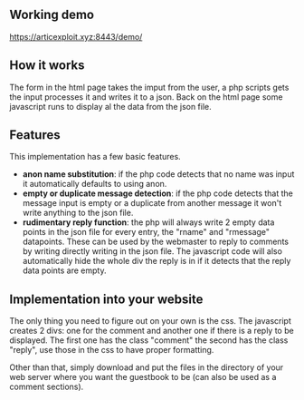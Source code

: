 ## Working demo
https://articexploit.xyz:8443/demo/

## How it works
The form in the html page takes the imput from the user, a php scripts gets the input processes it and writes it to a json. Back on the html page some javascript runs to display al the data from the json file.

## Features
This implementation has a few basic features.

- **anon name substitution**: if the php code detects that no name was input it automatically defaults to using anon.
- **empty or duplicate message detection**: if the php code detects that the message input is empty or a duplicate from another message it won't write anything to the json file.
- **rudimentary reply function**: the php will always write 2 empty data points in the json file for every entry, the "rname" and "rmessage" datapoints. These can be used by the webmaster to reply to comments by writing directly writing in the json file. The javascript code will also automatically hide the whole div the reply is in if it detects that the reply data points are empty.

## Implementation into your website
The only thing you need to figure out on your own is the css. The javascript creates 2 divs: one for the comment and another one if there is a reply to be displayed. The first one has the class "comment" the second has the class "reply", use those in the css to have proper formatting.

Other than that, simply download and put the files in the directory of your web server where you want the guestbook to be (can also be used as a comment sections). 
